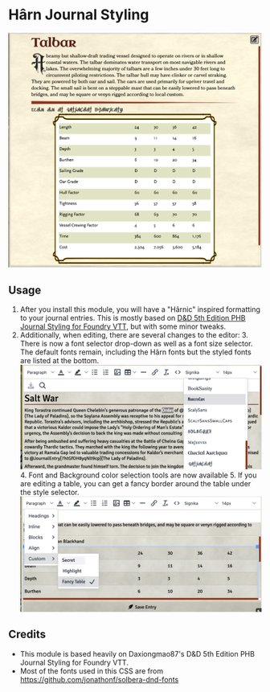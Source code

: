 # Hârn Journal Styling

![Example Image of this CSS](images/screenshot.png)

## Usage
1. After you install this module, you will have a "Hârnic" inspired formatting to your
   journal entries. This is mostly based on [D&D 5th Edition PHB Journal Styling for Foundry VTT](https://github.com/Daxiongmao87/foundry-vtt-5e-phb-journal-styling), but with some minor tweaks.
2. Additionally, when editing, there are several changes to the editor:
   3. There is now a font selector drop-down as well as a font size selector. The default
      fonts remain, including the Hârn fonts but the styled fonts are listed at the bottom. 
      ![Font Selection Tool](images/FontSelection.png)
   4. Font and Background color selection tools are now available
   5. If you are editing a table, you can get a fancy border around the table under the
      style selector. 
      ![Fancy Table Selector](images/FancyTable.png)

## Credits
* This module is based heavily on Daxiongmao87's D&D 5th Edition PHB Journal Styling for Foundry VTT. 
* Most of the fonts used in this CSS are from https://github.com/jonathonf/solbera-dnd-fonts
